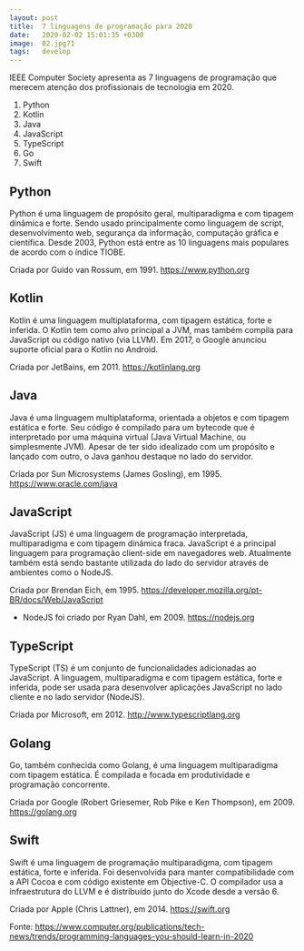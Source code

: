```yaml
---
layout: post
title:  7 linguagens de programação para 2020
date:   2020-02-02 15:01:35 +0300
image:  02.jpg?1
tags:   develop
---
```


IEEE Computer Society apresenta as 7 linguagens de programação que merecem atenção dos profissionais de tecnologia em 2020.

1. Python
2. Kotlin
3. Java
4. JavaScript
5. TypeScript
6. Go
7. Swift

## Python

Python é uma linguagem de propósito geral, multiparadigma e com tipagem dinâmica e forte. Sendo usado principalmente como linguagem de script, desenvolvimento web, segurança da informação, computação gráfica e científica.
Desde 2003, Python está entre as 10 linguagens mais populares de acordo com o índice TIOBE.

Criada por Guido van Rossum, em 1991.
https://www.python.org

## Kotlin

Kotlin é uma linguagem multiplataforma, com tipagem estática, forte e inferida. O Kotlin tem como alvo principal a JVM, mas também compila para JavaScript ou código nativo (via LLVM). 
Em 2017, o Google anunciou suporte oficial para o Kotlin no Android.

Criada por JetBains, em 2011.
https://kotlinlang.org


## Java

Java é uma linguagem multiplataforma, orientada a objetos e com tipagem estática e forte. Seu código é compilado para um bytecode que é interpretado por uma máquina virtual (Java Virtual Machine, ou simplesmente JVM).
Apesar de ter sido idealizado com um propósito e lançado com outro, o Java ganhou destaque no lado do servidor.

Criada por Sun Microsystems (James Gosling), em 1995.
https://www.oracle.com/java


## JavaScript

JavaScript (JS) é uma linguagem de programação interpretada, multiparadigma e com tipagem dinâmica fraca.
JavaScript é a principal linguagem para programação client-side em navegadores web. Atualmente também está sendo bastante utilizada do lado do servidor através de ambientes como o NodeJS.

Criada por Brendan Eich, em 1995.
https://developer.mozilla.org/pt-BR/docs/Web/JavaScript
* NodeJS foi criado por Ryan Dahl, em 2009.
https://nodejs.org


## TypeScript

TypeScript (TS) é um conjunto de funcionalidades adicionadas ao JavaScript. A linguagem, multiparadigma e com tipagem estática, forte e inferida, pode ser usada para desenvolver aplicações JavaScript no lado cliente e no lado servidor (NodeJS).

Criada por Microsoft, em 2012.
http://www.typescriptlang.org


## Golang

Go, também conhecida como Golang, é uma linguagem multiparadigma com tipagem estática. É compilada e focada em produtividade e programação concorrente.

Criada por Google (Robert Griesemer, Rob Pike e
Ken Thompson), em 2009.
https://golang.org


## Swift

Swift é uma linguagem de programação multiparadigma, com tipagem estática, forte e inferida.
Foi desenvolvida para manter compatibilidade com a API Cocoa e com código existente em Objective-C. O compilador usa a infraestrutura do LLVM e é distribuído junto do Xcode desde a versão 6.

Criada por Apple (Chris Lattner), em 2014.
https://swift.org


Fonte: https://www.computer.org/publications/tech-news/trends/programming-languages-you-should-learn-in-2020

